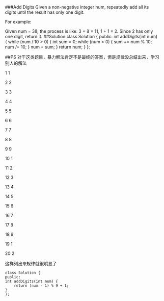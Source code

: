 ###Add Digits
Given a non-negative integer num, repeatedly add all its digits until the result has only one digit.

For example:

Given num = 38, the process is like: 3 + 8 = 11, 1 + 1 = 2. Since 2 has only one digit, return it.
##Solution
    class Solution {
    public:
    int addDigits(int num) {
        while (num / 10 > 0) {
            int sum = 0;
            while (num > 0) {
                sum += num % 10;
                num /= 10;
            }
            num = sum;
        }
        return num;
    }
    };

##PS
对于这类题目，暴力解法肯定不是最终的答案，但是规律没总结出来，学习别人的解法

1    1

2    2

3    3

4    4

5    5

6    6

7    7

8    8    

9    9  
  
10    1

11    2

12    3   
 
13    4

14    5

15    6

16    7

17    8

18    9

19    1

20    2

这样列出来规律就很明显了

    class Solution {
    public:
    int addDigits(int num) {
        return (num - 1) % 9 + 1;
    }
    };